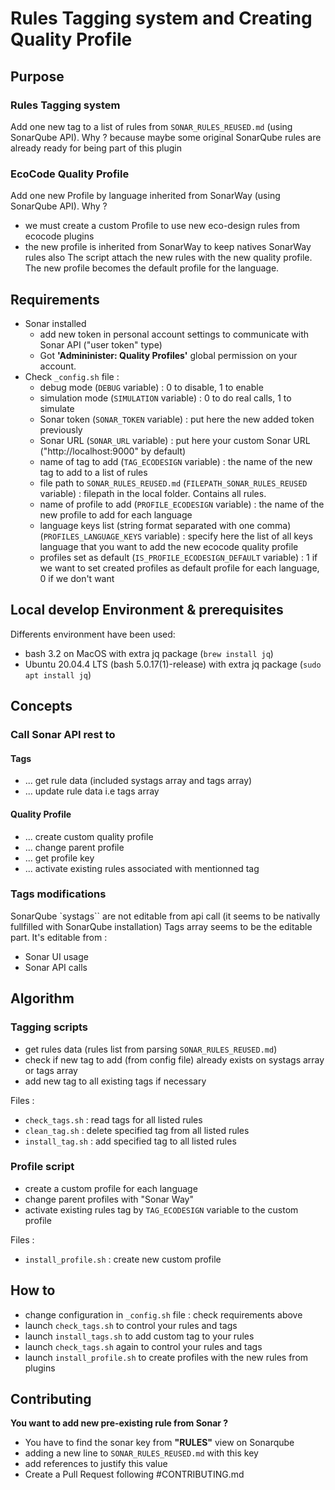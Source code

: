 # Rules Tagging system and Creating Quality Profile

## Purpose

### Rules Tagging system

Add one new tag to a list of rules from `SONAR_RULES_REUSED.md` (using SonarQube API).
Why ? because maybe some original SonarQube rules are already ready for being part of this plugin

### EcoCode Quality Profile

Add one new Profile by language inherited from SonarWay (using SonarQube API).
Why ?
- we must create a custom Profile to use new eco-design rules from ecocode plugins
- the new profile is inherited from SonarWay to keep natives SonarWay rules also
The script attach the new rules with the new quality profile.
The new profile becomes the default profile for the language.

## Requirements

- Sonar installed
  - add new token in personal account settings to communicate with Sonar API ("user token" type)
  - Got **'Admininister: Quality Profiles'** global permission on your account.
- Check `_config.sh` file :
  - debug mode (`DEBUG` variable) : 0 to disable, 1 to enable
  - simulation mode (`SIMULATION` variable) : 0 to do real calls, 1 to simulate 
  - Sonar token (`SONAR_TOKEN` variable) : put here the new added token previously
  - Sonar URL (`SONAR_URL` variable) : put here your custom Sonar URL ("http://localhost:9000" by default)
  - name of tag to add (`TAG_ECODESIGN` variable) : the name of the new tag to add to a list of rules
  - file path to `SONAR_RULES_REUSED.md` (`FILEPATH_SONAR_RULES_REUSED` variable) : filepath in the local folder. Contains all rules.
  - name of profile to add (`PROFILE_ECODESIGN` variable) : the name of the new profile to add for each language
  - language keys list (string format separated with one comma) (`PROFILES_LANGUAGE_KEYS` variable) : specify here the list of all keys language that you want to add the new ecocode quality profile
  - profiles set as default (`IS_PROFILE_ECODESIGN_DEFAULT` variable) : 1 if we want to set created profiles as default profile for each language, 0 if we don't want

## Local develop Environment & prerequisites

Differents environment have been used:

- bash 3.2 on MacOS with extra jq package (`brew install jq`)
- Ubuntu 20.04.4 LTS (bash 5.0.17(1)-release) with extra jq package (`sudo apt install jq`)

## Concepts

### Call Sonar API rest to

#### Tags

- ... get rule data (included systags array and tags array)
- ... update rule data i.e tags array

#### Quality Profile

- ... create custom quality profile
- ... change parent profile
- ... get profile key
- ... activate existing rules associated with mentionned tag

### Tags modifications

SonarQube `systags`` are not editable from api call (it seems to be nativally fullfilled with SonarQube installation)
Tags array seems to be the editable part. It's editable from :

- Sonar UI usage
- Sonar API calls

## Algorithm

### Tagging scripts

- get rules data (rules list from parsing `SONAR_RULES_REUSED.md`)
- check if new tag to add (from config file) already exists on systags array or tags array
- add new tag to all existing tags if necessary

Files :

- `check_tags.sh` : read tags for all listed rules
- `clean_tag.sh` : delete specified tag from all listed rules
- `install_tag.sh` : add specified tag to all listed rules

### Profile script

- create a custom profile for each language
- change parent profiles with "Sonar Way"
- activate existing rules tag by `TAG_ECODESIGN` variable to the custom profile

Files :

- `install_profile.sh` : create new custom profile

## How to

- change configuration in `_config.sh` file : check requirements above
- launch `check_tags.sh` to control your rules and tags
- launch `install_tags.sh` to add custom tag to your rules
- launch `check_tags.sh` again to control your rules and tags
- launch `install_profile.sh` to create profiles with the new rules from plugins

## Contributing

**You want to add new pre-existing rule from Sonar ?**

- You have to find the sonar key from **"RULES"** view on Sonarqube
- adding a new line to `SONAR_RULES_REUSED.md` with this key
- add references to justify this value
- Create a Pull Request following #CONTRIBUTING.md
